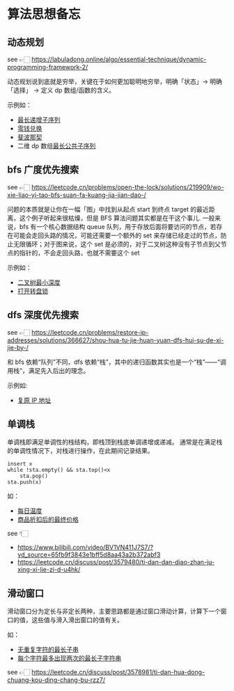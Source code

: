 # 算法思想备忘

## 动态规划

see 👉🏻 <https://labuladong.online/algo/essential-technique/dynamic-programming-framework-2/>

动态规划说到底就是穷举，关键在于如何更加聪明地穷举，明确「状态」-> 明确「选择」 -> 定义 dp 数组/函数的含义。

示例如：

- [最长递增子序列](./最长递增子序列.js)
- [零钱兑换](./零钱兑换.js)
- [斐波那契](./斐波那契数.js)
- 二维 dp 数组[最长公共子序列](./最长公共子序列.js)

## bfs 广度优先搜索

see 👉🏻 <https://leetcode.cn/problems/open-the-lock/solutions/219909/wo-xie-liao-yi-tao-bfs-suan-fa-kuang-jia-jian-dao-/>

问题的本质就是让你在一幅「图」中找到从起点 start 到终点 target 的最近距离，这个例子听起来很枯燥，但是 BFS 算法问题其实都是在干这个事儿.
一般来说，bfs 有一个核心数据结构 queue 队列，用于存放后面将要访问的节点，若存在可能会走回头路的情况，可能还需要一个额外的 set 来存储已经走过的节点，防止无限循环；对于图来说，这个 set 是必须的，对于二叉树这种没有子节点到父节点的指针的，不会走回头路，也就不需要这个 set

示例如：

- [二叉树最小深度](./二叉树最小深度.js)
- [打开转盘锁](./打开转盘锁.js)

## dfs 深度优先搜索

see 👉🏻 <https://leetcode.cn/problems/restore-ip-addresses/solutions/366627/shou-hua-tu-jie-huan-yuan-dfs-hui-su-de-xi-jie-by-/>

和 bfs 依赖“队列”不同，dfs 依赖“栈”，其中的递归函数其实也是一个“栈”——“调用栈”，满足先入后出的理念。

示例如:

- [复原 IP 地址](./复原IP地址.js)

## 单调栈

单调栈即满足单调性的栈结构，即栈顶到栈底单调递增或递减。
通常是在满足栈的单调性情况下，对栈进行操作，在此期间记录结果。

```
insert x
while !sta.empty() && sta.top()<x
    sta.pop()
sta.push(x)
```

如：

- [每日温度](./每日温度.js)
- [商品折扣后的最终价格](./商品折扣后的最终价格.js)

see 👇🏻

- <https://www.bilibili.com/video/BV1VN411J7S7/?vd_source=65fb9f3843e1bff5d8aa43a2b372abf3>
- <https://leetcode.cn/discuss/post/3579480/ti-dan-dan-diao-zhan-ju-xing-xi-lie-zi-d-u4hk/>

## 滑动窗口

滑动窗口分为定长与非定长两种，主要思路都是通过窗口滑动计算，计算下一个窗口的值，这些值与滑入滑出窗口的值有关。

如：

- [无重复字符的最长子串](./无重复最长子串.js)
- [每个字符最多出现两次的最长子字符串](./每个字符最多出现两次的最长子字符串.js)

see 👉🏻 <https://leetcode.cn/discuss/post/3578981/ti-dan-hua-dong-chuang-kou-ding-chang-bu-rzz7/>
